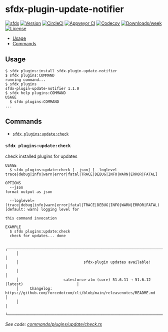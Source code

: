 # sfdx-plugin-update-notifier
[![sfdx](https://img.shields.io/badge/cli-sfdx-brightgreen.svg)](https://developer.salesforce.com/tools/sfdxcli)
[![Version](https://img.shields.io/npm/v/sfdx-plugin-update-notifier.svg)](https://npmjs.org/package/sfdx-plugin-update-notifier)
[![CircleCI](https://circleci.com/gh/jayree/sfdx-plugin-update-notifier/tree/main.svg?style=shield)](https://circleci.com/gh/jayree/sfdx-plugin-update-notifier/tree/main)
[![Appveyor CI](https://ci.appveyor.com/api/projects/status/github/jayree/sfdx-plugin-update-notifier?branch=main&svg=true)](https://ci.appveyor.com/project/jayree/sfdx-plugin-update-notifier/branch/main)
[![Codecov](https://codecov.io/gh/jayree/sfdx-plugin-update-notifier/branch/main/graph/badge.svg)](https://codecov.io/gh/jayree/sfdx-plugin-update-notifier)
[![Downloads/week](https://img.shields.io/npm/dw/sfdx-plugin-update-notifier.svg)](https://npmjs.org/package/sfdx-plugin-update-notifier)
[![License](https://img.shields.io/npm/l/sfdx-plugin-update-notifier.svg)](https://github.com/jayree/sfdx-plugin-update-notifier/blob/main/package.json)

<!-- toc -->
* [Usage](#usage)
* [Commands](#commands)
<!-- tocstop -->

## Usage

<!-- usage -->
```sh-session
$ sfdx plugins:install sfdx-plugin-update-notifier
$ sfdx plugins:COMMAND
running command...
$ sfdx plugins
sfdx-plugin-update-notifier 1.1.0
$ sfdx help plugins:COMMAND
USAGE
  $ sfdx plugins:COMMAND
...
```
<!-- usagestop -->
## Commands

<!-- commands -->
* [`sfdx plugins:update:check`](#sfdx-pluginsupdatecheck)

### `sfdx plugins:update:check`

check installed plugins for updates

```
USAGE
  $ sfdx plugins:update:check [--json] [--loglevel trace|debug|info|warn|error|fatal|TRACE|DEBUG|INFO|WARN|ERROR|FATAL]

OPTIONS
  --json                                                                            format output as json

  --loglevel=(trace|debug|info|warn|error|fatal|TRACE|DEBUG|INFO|WARN|ERROR|FATAL)  [default: warn] logging level for
                                                                                    this command invocation

EXAMPLE
  $ sfdx plugins:update:check
  check for updates... done

     ╭────────────────────────────────────────────────────────────────────────────────────────────╮
     │                                                                                            │
     │                             sfdx-plugin updates available!                                 │
     │                                                                                            │
     │                    salesforce-alm (core) 51.6.11 → 51.6.12 (latest)                        │
     │     Changelog: https://github.com/forcedotcom/cli/blob/main/releasenotes/README.md         │
     │                                                                                            │
     ╰────────────────────────────────────────────────────────────────────────────────────────────╯
```

_See code: [commands/plugins/update/check.ts](https://github.com/jayree/sfdx-plugin-update-notifier/blob/v1.1.0/commands/plugins/update/check.ts)_
<!-- commandsstop -->
